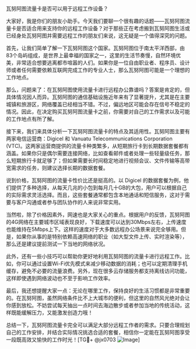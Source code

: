 瓦努阿图流量卡是否可以用于远程工作设备？

大家好，我是你们的朋友小助手。今天我们要聊一个很有趣的话题——瓦努阿图流量卡是否适合用来支持你的远程工作设备？对于那些正在考虑搬到瓦努阿图生活或已经身处瓦努阿图并需要远程工作的朋友们来说，这无疑是一个值得深究的问题。

首先，让我们简单了解一下瓦努阿图这个国家。瓦努阿图位于南太平洋西部，由83个岛屿组成，是世界上最幸福的国家之一，这里的生活节奏慢，自然环境优美，非常适合想要逃离都市喧嚣的人们。如果你是一位自由职业者、程序员、设计师或者任何需要依赖互联网完成工作的专业人士，那么瓦努阿图可能是一个理想的工作地点。

那么，问题来了：在瓦努阿图使用流量卡进行远程办公靠谱吗？答案是肯定的，但具体情况因人而异。瓦努阿图的通信基础设施近年来有了显著提升，尤其是在主要城镇和旅游区，网络覆盖已经相当不错。不过，偏远地区可能会存在信号不稳定的情况。因此，在决定购买瓦努阿图流量卡之前，你需要对自己的工作需求以及可能的工作地点有所了解。

接下来，我们来具体分析一下瓦努阿图流量卡的特点及其适用性。瓦努阿图主要有两家电信运营商：Digicel 和 Vanuatu Telecommunications Corporation (VTC)。这两家运营商提供的流量卡种类繁多，从短期旅行卡到长期数据套餐都有涵盖。如果你只是偶尔需要连接网络，比如查看邮件或者处理一些轻量级任务，那么短期旅行卡就足够了；但如果需要长时间稳定地进行视频会议、文件传输等高带宽需求的任务，则建议选择长期的数据套餐。

说到价格，瓦努阿图的流量卡性价比还是挺高的。以 Digicel 的数据套餐为例，他们提供了多种选择，从每天几兆的小包到每月几十GB的大包，用户可以根据自己的实际需求灵活选择。而且，这些套餐通常都包含本地通话和短信服务，这对于需要与客户沟通或者参与团队协作的人来说非常实用。

当然啦，除了价格因素外，网速也是大家关心的重点。根据用户的反馈，瓦努阿图的4G网络在主要城市区域表现良好，下载速度可以达到30Mbps左右，上传速度也能维持在5Mbps上下。这样的速度对于大多数远程办公场景来说完全够用。但是，如果你从事的是特别依赖高速网络的职业（如大型文件上传、实时渲染等），那么还是建议提前测试一下当地的网络状况。

此外，还有一些小技巧可以帮助你更好地利用瓦努阿图的流量卡进行远程工作。比如，你可以通过设置Wi-Fi优先模式来减少移动数据的消耗；也可以定期清理手机缓存，避免不必要的流量浪费。另外，现在很多云存储服务都支持离线访问功能，这样即使遇到网络波动也不至于影响工作效率。

最后，我还想提醒大家一点：无论在哪里工作，保持良好的生活习惯都是非常重要的。在瓦努阿图，虽然网络条件比不上大城市的便利，但这里的自然风光绝对会让你感到放松。不妨尝试每天抽出一点时间去海边散步或者参加当地的传统活动，这样既能缓解压力，又能激发创造力哦！

总结一下，瓦努阿图流量卡完全可以满足大部分远程工作者的需求。只要合理规划自己的工作安排，并结合实际情况挑选合适的套餐，相信你一定能在瓦努阿图享受一段既高效又愉快的工作时光！[TG💪+ @jx0703 ![Image](https://github.com/user-attachments/assets/dbca1d08-cadb-493c-b0ec-ad6f7a83f270)]